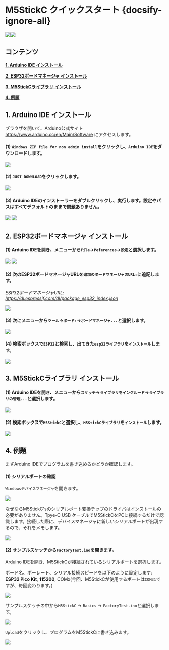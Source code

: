 # M5StickC クイックスタート {docsify-ignore-all}

<img src="assets/img/getting_started_pics/m5stickc/m5stickc_06.png"><img src="assets/img/windows-logo.png">

## コンテンツ

**[1. Arduino IDE インストール](#_1-Arduino-IDE-インストール)**

**[2. ESP32ボードマネージャ インストール](#_2-ESP32ボードマネージャ-インストール)**

**[3. M5StickCライブラリ インストール](#_3-M5Stickcライブラリ-インストール)**

**[4. 例題](#_4-例題)**

## 1. Arduino IDE インストール

ブラウザを開いて、Arduino公式サイト https://www.arduino.cc/en/Main/Software にアクセスします。

#### (1) `Windows ZIP file for non admin install`をクリックし、`Arduino IDE`をダウンロードします。

<img src="assets/img/getting_started_pics/m5stack_core/get_started_with_arduino_m5core/windows/arduino_cc_package.png">

#### (2) `JUST DOWNLOAD`をクリックします。

<img src="assets/img/getting_started_pics/m5stack_core/get_started_with_arduino_m5core/windows/arduino_cc_package_02.png">

#### (3) Arduino IDEのインストーラーをダブルクリックし、実行します。設定やパスはすべてデフォルトのままで問題ありません。

<img src="assets/img/getting_started_pics/m5stack_core/get_started_with_arduino_m5core/windows/select_arduino_install_path.png">

<img src="assets/img/getting_started_pics/m5stack_core/get_started_with_arduino_m5core/windows/install_arduino_2.png">

## 2. ESP32ボードマネージャ インストール

#### (1) Arduino IDEを開き、メニューから`File`->`Peferences`->`設定`と選択します。

<img src="assets/img/getting_started_pics/m5stack_core/get_started_with_arduino_m5core/windows/quick_start_arduino_win_01.png">

<img src="assets/img/getting_started_pics/m5stack_core/get_started_with_arduino_m5core/windows/quick_start_arduino_win_02.png">

#### (2) 次のESP32ボードマネージャURLを`追加のボードマネージャのURL:`に追記します。

*ESP32ボードマネージャURL: https://dl.espressif.com/dl/package_esp32_index.json*

<img src="assets/img/getting_started_pics/m5stack_core/get_started_with_arduino_m5core/windows/quick_start_arduino_win_03.png">

#### (3) 次にメニューから`ツール`->`ボード:`->`ボードマネージャ...`と選択します。

<img src="assets/img/getting_started_pics/m5stack_core/get_started_with_arduino_m5core/windows/quick_start_arduino_win_04.png">

#### (4) 検索ボックスで`ESP32`と検索し、出てきた`esp32ライブラリ`を`インストール`します。

<img src="assets/img/getting_started_pics/m5stack_core/get_started_with_arduino_m5core/windows/quick_start_arduino_win_05.png">

## 3. M5StickCライブラリ インストール

#### (1) Arduino IDEを開き、メニューから`スケッチ`->`ライブラリをインクルード`->`ライブラリの管理...`と選択します。

<img src="assets/img/getting_started_pics/m5stack_core/get_started_with_arduino_m5core/windows/install_m5stack_lib_01.png">

#### (2) 検索ボックスで`M5StickC`と選択し、`M5StickCライブラリ`を`インストール`します。

<img src="assets/img/getting_started_pics/m5stickc/m5stickc_quick_start_10.png">

## 4. 例題

まずArduino IDEでプログラムを書き込めるかどうか確認します。

#### (1) シリアルポートの確認

`Windowsデバイスマネージャ`を開きます。

<img src="assets/img/getting_started_pics/m5stickc/m5stickc_quick_start_06.png">

なぜならM5StickC'sのシリアルポート変換チップのドライバはインストールの必要がありません。Tpye-C USB ケーブルでM5StickCをPCに接続するだけで認識します。接続した際に、デバイスマネージャに新しいシリアルポートが出現するので、それをメモします。

<img src="assets/img/getting_started_pics/m5stickc/m5stickc_quick_start_05.png">

#### (2) サンプルスケッチから`FactoryTest.ino`を開きます。

Arduino IDEを開き、M5StickCが接続されているシリアルポートを選択します。

ボード名、ボーレート、シリアル接続スピードを以下のように設定します: **ESP32 Pico Kit**, **115200**, COMx(今回、M5StickCが使用するポートは`COM31`ですが、毎回変わります。)

<img src="assets/img/getting_started_pics/m5stickc/m5stickc_quick_start_08.png">

サンプルスケッチの中から`M5StickC` -> `Basics` -> `FactoryTest.ino`と選択します。

<img src="assets/img/getting_started_pics/m5stickc/m5stickc_quick_start_04.png">

`Upload`をクリックし、プログラムをM5StickCに書き込みます。

<img src="assets/img/getting_started_pics/m5stickc/m5stickc_quick_start_09.png">
